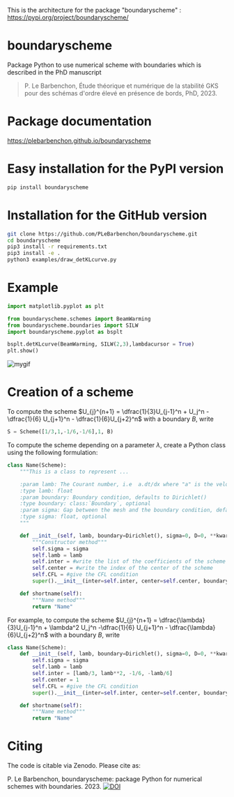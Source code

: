 This is the architecture for the package "boundaryscheme" : https://pypi.org/project/boundaryscheme/


# boundaryscheme
Package Python to use numerical scheme with boundaries which is described in the PhD manuscript 
> P. Le Barbenchon, Étude théorique et numérique de la stabilité GKS pour des schémas d'ordre élevé en présence de bords, PhD, 2023.

# Package documentation

https://plebarbenchon.github.io/boundaryscheme

# Easy installation for the PyPI version

```bash
pip install boundaryscheme
```

# Installation for the GitHub version
```bash
git clone https://github.com/PLeBarbenchon/boundaryscheme.git
cd boundaryscheme
pip3 install -r requirements.txt
pip3 install -e .
python3 examples/draw_detKLcurve.py
```

# Example 
```python
import matplotlib.pyplot as plt

from boundaryscheme.schemes import BeamWarming
from boundaryscheme.boundaries import SILW
import boundaryscheme.pyplot as bsplt

bsplt.detKLcurve(BeamWarming, SILW(2,3),lambdacursor = True)
plt.show()
```

![mygif](https://github.com/PLeBarbenchon/boundaryscheme/assets/92107096/2ca0d414-77a6-410e-a582-a3950699dcf0)

# Creation of a scheme

To compute the scheme $U_{j}^{n+1} = \dfrac{1}{3}U_{j-1}^n + U_j^n -\dfrac{1}{6} U_{j+1}^n - \dfrac{1}{6}U_{j+2}^n$ with a boundary $B$, write 

```python
S = Scheme([1/3,1,-1/6,-1/6],1, B) 
```


To compute the scheme depending on a parameter $\lambda$, create a Python class using the following formulation:

```python
class Name(Scheme):
    """This is a class to represent ...

    :param lamb: The Courant number, i.e  a.dt/dx where "a" is the velocity, "dt" the time discretization and "dx" the space discretization
    :type lamb: float
    :param boundary: Boundary condition, defaults to Dirichlet()
    :type boundary: class:`Boundary`, optional
    :param sigma: Gap between the mesh and the boundary condition, defaults to 0
    :type sigma: float, optional
    """

    def __init__(self, lamb, boundary=Dirichlet(), sigma=0, D=0, **kwargs):
        """Constructor method"""
        self.sigma = sigma
        self.lamb = lamb
        self.inter = #write the list of the coefficients of the scheme
        self.center = #write the index of the center of the scheme
        self.CFL = #give the CFL condition
        super().__init__(inter=self.inter, center=self.center, boundary=boundary, sigma=sigma, **kwargs)

    def shortname(self):
        """Name method"""
        return "Name"
```
For example, to compute the scheme 
$U_{j}^{n+1} = \dfrac{\lambda}{3}U_{j-1}^n + \lambda^2 U_j^n -\dfrac{1}{6} U_{j+1}^n - \dfrac{\lambda}{6}U_{j+2}^n$ with a boundary $B$, write 

```python
class Name(Scheme):
    def __init__(self, lamb, boundary=Dirichlet(), sigma=0, D=0, **kwargs):
        self.sigma = sigma
        self.lamb = lamb
        self.inter = [lamb/3, lamb**2, -1/6, -lamb/6]
        self.center = 1
        self.CFL = #give the CFL condition
        super().__init__(inter=self.inter, center=self.center, boundary=boundary, sigma=sigma, **kwargs)

    def shortname(self):
        """Name method"""
        return "Name"
```


# Citing

The code is citable via Zenodo. Please cite as:

P. Le Barbenchon, boundaryscheme: package Python for numerical schemes with boundaries. 2023. [![DOI](https://zenodo.org/badge/DOI/10.5281/zenodo.7773742.svg)](https://doi.org/10.5281/zenodo.7773742)

